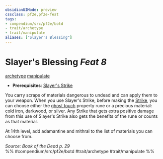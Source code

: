 ```yaml
---
obsidianUIMode: preview
cssclass: pf2e,pf2e-feat
tags:
- compendium/src/pf2e/botd
- trait/archetype
- trait/manipulate
aliases: ["Slayer's Blessing"]
---
```

# Slayer's Blessing  *Feat 8*  
[archetype](archetype.md "Archetype Feat Trait")  [manipulate](manipulate.md "Manipulate General Trait")  

- **Prerequisites**: [Slayer's Strike](slayers-strike-botd.md)

You carry scraps of materials dangerous to undead and can apply them to your weapon. When you use Slayer's Strike, before making the [Strike](strike.md), you can choose either the [ghost touch](ghost-touch.md) property rune or a precious material: cold iron, darkwood, or silver. Any Strike that gets extra positive damage from this use of Slayer's Strike also gets the benefits of the rune or counts as that material.

At 14th level, add adamantine and mithral to the list of materials you can choose from.

*Source: Book of the Dead p. 29*  
%% #compendium/src/pf2e/botd #trait/archetype #trait/manipulate %%